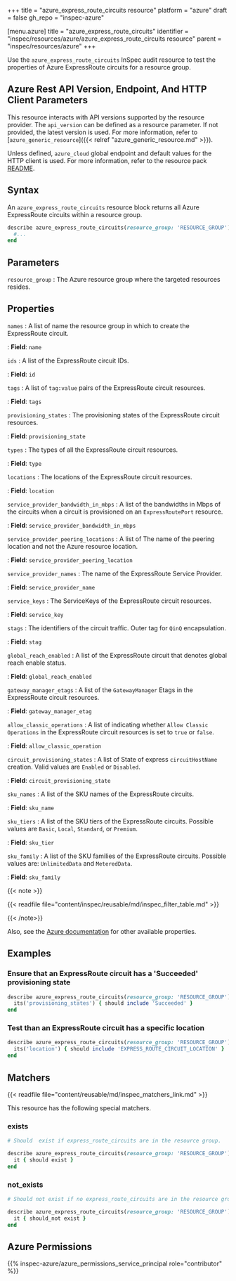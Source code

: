 +++
title = "azure_express_route_circuits resource"
platform = "azure"
draft = false
gh_repo = "inspec-azure"

[menu.azure]
title = "azure_express_route_circuits"
identifier = "inspec/resources/azure/azure_express_route_circuits resource"
parent = "inspec/resources/azure"
+++

Use the `azure_express_route_circuits` InSpec audit resource to test the properties of Azure ExpressRoute circuits for a resource group.

## Azure Rest API Version, Endpoint, And HTTP Client Parameters

This resource interacts with API versions supported by the resource provider. The `api_version` can be defined as a resource parameter.
If not provided, the latest version is used. For more information, refer to [`azure_generic_resource`]({{< relref "azure_generic_resource.md" >}}).

Unless defined, `azure_cloud` global endpoint and default values for the HTTP client is used. For more information, refer to the resource pack [README](https://github.com/inspec/inspec-azure/blob/main/README.md).

## Syntax

An `azure_express_route_circuits` resource block returns all Azure ExpressRoute circuits within a resource group.

```ruby
describe azure_express_route_circuits(resource_group: 'RESOURCE_GROUP') do
  #...
end
```

## Parameters

`resource_group`
: The Azure resource group where the targeted resources resides.

## Properties

`names`
: A list of name the resource group in which to create the ExpressRoute circuit.

: **Field**: `name`

`ids`
: A list of the ExpressRoute circuit IDs.

: **Field**: `id`

`tags`
: A list of `tag:value` pairs of the ExpressRoute circuit resources.

: **Field**: `tags`

`provisioning_states`
: The provisioning states of the ExpressRoute circuit resources.

: **Field**: `provisioning_state`

`types`
: The types of all the ExpressRoute circuit resources.

: **Field**: `type`

`locations`
: The locations of the ExpressRoute circuit resources.

: **Field**: `location`

`service_provider_bandwidth_in_mbps`
: A list of the bandwidths in Mbps of the circuits when a circuit is provisioned on an `ExpressRoutePort` resource.

: **Field**: `service_provider_bandwidth_in_mbps`

`service_provider_peering_locations`
: A list of The name of the peering location and not the Azure resource location.

: **Field**: `service_provider_peering_location`

`service_provider_names`
: The name of the ExpressRoute Service Provider.

: **Field**: `service_provider_name`

`service_keys`
: The ServiceKeys of the ExpressRoute circuit resources.

: **Field**: `service_key`

`stags`
: The identifiers of the circuit traffic. Outer tag for `QinQ` encapsulation.

: **Field**: `stag`

`global_reach_enabled`
: A list of the ExpressRoute circuit that denotes global reach enable status.

: **Field**: `global_reach_enabled`

`gateway_manager_etags`
: A list of the `GatewayManager` Etags in the ExpressRoute circuit resources.

: **Field**: `gateway_manager_etag`

`allow_classic_operations`
: A list of indicating whether `Allow Classic Operations` in the ExpressRoute circuit resources is set to `true` or `false`.

: **Field**: `allow_classic_operation`

`circuit_provisioning_states`
: A list of State of express `circuitHostName` creation. Valid values are `Enabled` or `Disabled`.

: **Field**: `circuit_provisioning_state`

`sku_names`
: A list of the SKU names of the ExpressRoute circuits.

: **Field**: `sku_name`

`sku_tiers`
: A list of the SKU tiers of the ExpressRoute circuits. Possible values are `Basic`, `Local`, `Standard`, or `Premium`.

: **Field**: `sku_tier`

`sku_family`
: A list of the SKU families of the ExpressRoute circuits. Possible values are: `UnlimitedData` and `MeteredData`.

: **Field**: `sku_family`

{{< note >}}

{{< readfile file="content/inspec/reusable/md/inspec_filter_table.md" >}}

{{< /note>}}

Also, see the [Azure documentation](https://docs.microsoft.com/en-us/rest/api/expressroute/express-route-circuits/list?tabs=HTTP) for other available properties.

## Examples

### Ensure that an ExpressRoute circuit has a 'Succeeded' provisioning state

```ruby
describe azure_express_route_circuits(resource_group: 'RESOURCE_GROUP') do
  its('provisioning_states') { should include 'Succeeded' }
end
```

### Test than an ExpressRoute circuit has a specific location

```ruby
describe azure_express_route_circuits(resource_group: 'RESOURCE_GROUP') do
  its('location') { should include 'EXPRESS_ROUTE_CIRCUIT_LOCATION' }
end
```

## Matchers

{{< readfile file="content/reusable/md/inspec_matchers_link.md" >}}

This resource has the following special matchers.

### exists

```ruby
# Should  exist if express_route_circuits are in the resource group.

describe azure_express_route_circuits(resource_group: 'RESOURCE_GROUP') do
  it { should exist }
end
```

### not_exists

```ruby
# Should not exist if no express_route_circuits are in the resource group

describe azure_express_route_circuits(resource_group: 'RESOURCE_GROUP') do
  it { should_not exist }
end
```

## Azure Permissions

{{% inspec-azure/azure_permissions_service_principal role="contributor" %}}
